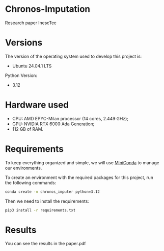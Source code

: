 # Chronos-Imputation
Research paper InescTec

# Versions

The version of the operating system used to develop this project is:
- Ubuntu 24.04.1 LTS

Python Version:
- 3.12

# Hardware used

- CPU: AMD EPYC-Milan processor (14 cores, 2.449 GHz);
- GPU: NVIDIA RTX 6000 Ada Generation;
- 112 GB of RAM.

# Requirements

To keep everything organized and simple,
we will use [MiniConda](https://docs.conda.io/projects/miniconda/en/latest/) to manage our environments.

To create an environment with the required packages for this project, run the following commands:

```bash
conda create -n chronos_imputer python=3.12
```

Then we need to install the requirements:

```bash
pip3 install -r requirements.txt
```

# Results

You can see the results in the paper.pdf
 